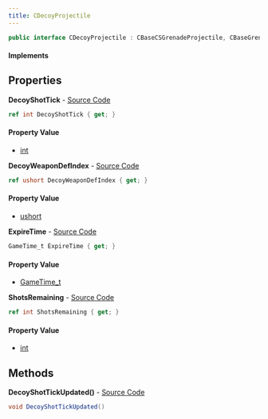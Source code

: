 ```yaml
---
title: CDecoyProjectile
---
```


```csharp
public interface CDecoyProjectile : CBaseCSGrenadeProjectile, CBaseGrenade, CBaseFlex, CBaseAnimGraph, CBaseModelEntity, CBaseEntity, CEntityInstance, ISchemaClass<CEntityInstance>, ISchemaClass<CBaseEntity>, ISchemaClass<CBaseModelEntity>, ISchemaClass<CBaseAnimGraph>, ISchemaClass<CBaseFlex>, ISchemaClass<CBaseGrenade>, ISchemaClass<CBaseCSGrenadeProjectile>, ISchemaClass<CDecoyProjectile>, ISchemaField, ISchemaClass, INativeHandle
```

#### Implements

## Properties

**DecoyShotTick** - [Source Code](https://github.com/swiftly-solution/swiftlys2/blob/master/managed/src/SwiftlyS2.Generated/Schemas/Interfaces/CDecoyProjectile.cs#L16)

```csharp
ref int DecoyShotTick { get; }
```

#### Property Value

- [int](https://learn.microsoft.com/dotnet/api/system.int32)

**DecoyWeaponDefIndex** - [Source Code](https://github.com/swiftly-solution/swiftlys2/blob/master/managed/src/SwiftlyS2.Generated/Schemas/Interfaces/CDecoyProjectile.cs#L22)

```csharp
ref ushort DecoyWeaponDefIndex { get; }
```

#### Property Value

- [ushort](https://learn.microsoft.com/dotnet/api/system.uint16)

**ExpireTime** - [Source Code](https://github.com/swiftly-solution/swiftlys2/blob/master/managed/src/SwiftlyS2.Generated/Schemas/Interfaces/CDecoyProjectile.cs#L20)

```csharp
GameTime_t ExpireTime { get; }
```

#### Property Value

- [GameTime_t](/docs/api/shared/schemadefinitions/gametime_t)

**ShotsRemaining** - [Source Code](https://github.com/swiftly-solution/swiftlys2/blob/master/managed/src/SwiftlyS2.Generated/Schemas/Interfaces/CDecoyProjectile.cs#L18)

```csharp
ref int ShotsRemaining { get; }
```

#### Property Value

- [int](https://learn.microsoft.com/dotnet/api/system.int32)

## Methods

**DecoyShotTickUpdated()** - [Source Code](https://github.com/swiftly-solution/swiftlys2/blob/master/managed/src/SwiftlyS2.Generated/Schemas/Interfaces/CDecoyProjectile.cs#L24)

```csharp
void DecoyShotTickUpdated()
```


